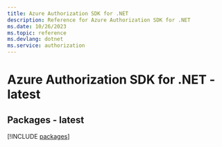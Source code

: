```yaml
---
title: Azure Authorization SDK for .NET
description: Reference for Azure Authorization SDK for .NET
ms.date: 10/26/2023
ms.topic: reference
ms.devlang: dotnet
ms.service: authorization
---
```

# Azure Authorization SDK for .NET - latest
## Packages - latest
[!INCLUDE [packages](authorization-index.md)]